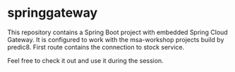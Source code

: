 # springgateway

This repository contains a Spring Boot project with embedded Spring Cloud Gateway. It is configured to work with the msa-workshop projects build by predic8. First route contains the connection to stock service.

Feel free to check it out and use it during the session.

